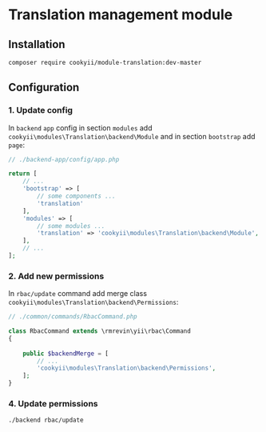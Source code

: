 Translation management module
=============================

Installation
------------

```bash
composer require cookyii/module-translation:dev-master
```

Configuration
-------------

### 1. Update config
In `backend` `app` config
in section `modules` add `cookyii\modules\Translation\backend\Module`
and in section `bootstrap` add `page`:
```php
// ./backend-app/config/app.php

return [
    // ...
    'bootstrap' => [
        // some components ...
        'translation'
    ],
    'modules' => [
        // some modules ...
        'translation' => 'cookyii\modules\Translation\backend\Module',
    ],
    // ...
];
```

### 2. Add new permissions
In `rbac/update` command add merge class `cookyii\modules\Translation\backend\Permissions`:
```php
// ./common/commands/RbacCommand.php

class RbacCommand extends \rmrevin\yii\rbac\Command
{
    
    public $backendMerge = [
        // ...
        'cookyii\modules\Translation\backend\Permissions',
    ];
}

```

### 4. Update permissions
```bash
./backend rbac/update
```
